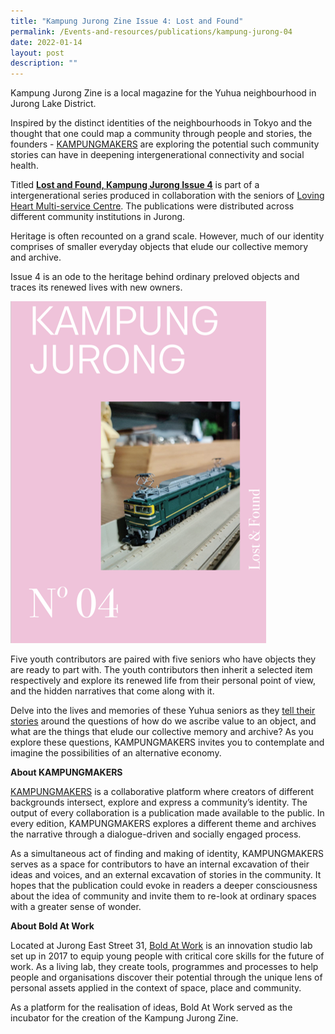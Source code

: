 ```yaml
---
title: "Kampung Jurong Zine Issue 4: Lost and Found"
permalink: /Events-and-resources/publications/kampung-jurong-04
date: 2022-01-14
layout: post
description: ""
---
```

Kampung Jurong Zine is a local magazine for the Yuhua neighbourhood in Jurong Lake District.

Inspired by the distinct identities of the neighbourhoods in Tokyo and the thought that one could map a community through people and stories, the founders - [KAMPUNGMAKERS](https://aboldkampung.wixsite.com/kampung) are exploring the potential such community stories can have in deepening intergenerational connectivity and social health.

Titled [**Lost and Found, Kampung Jurong Issue 4**](https://aboldkampung.wixsite.com/kampung/issue-3) is part of a intergenerational series produced in collaboration with the seniors of [Loving Heart Multi-service Centre](https://lovingheart.org.sg/). The publications were distributed across different community institutions in Jurong.

Heritage is often recounted on a grand scale. However, much of our identity comprises of smaller everyday objects that elude our collective memory and archive. 

Issue 4 is an ode to the heritage behind ordinary preloved objects and traces its renewed lives with new owners. 

![Alt text for image on Isomer site](/images/KampungJurong04.jpg)

Five youth contributors are paired with five seniors who have objects they are ready to part with. The youth contributors then inherit a selected item respectively and explore its renewed life from their personal point of view, and the hidden narratives that come along with it. 

Delve into the lives and memories of these Yuhua seniors as they [tell their stories](https://aboldkampung.wixsite.com/kampung/issue-3) around the questions of how do we ascribe value to an object, and what are the things that elude our collective memory and archive? As you 
explore these questions, KAMPUNGMAKERS invites you to contemplate and imagine the possibilities of an alternative economy. 

**About KAMPUNGMAKERS**

[KAMPUNGMAKERS](https://aboldkampung.wixsite.com/kampung) is a collaborative platform where creators of different backgrounds intersect, explore and express a community’s identity. The output of every collaboration is a publication made available to the public. In every edition, KAMPUNGMAKERS explores a different theme and archives the narrative through a dialogue-driven and socially engaged process.

As a simultaneous act of finding and making of identity, KAMPUNGMAKERS serves as a space for contributors to have an internal excavation of their ideas and voices, and an external excavation of stories in the community. It hopes that the publication could evoke in readers a deeper consciousness about the idea of community and invite them to re-look at ordinary spaces with a greater sense of wonder.

**About Bold At Work**

Located at Jurong East Street 31, [Bold At Work](https://www.boldatwork.sg/) is an innovation studio lab set up in 2017 to equip young people with critical core skills for the future of work. As a living lab, they create tools, programmes and processes to help people and organisations discover their potential through the unique lens of personal assets applied in the context of space, place and community.

As a platform for the realisation of ideas, Bold At Work served as the incubator for the creation of the Kampung Jurong Zine.